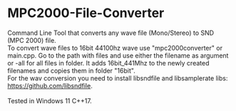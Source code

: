 # MPC2000-File-Converter

Command Line Tool that converts any wave file (Mono/Stereo) to SND (MPC 2000) file. <br/>
To convert wave files to 16bit 44100hz wave use "mpc2000converter" or main.cpp. Go to the path with files and use either the filename as argument or -all for all files in folder. It adds 16bit_441Mhz to the newly created filenames and copies them in folder "16bit". <br/> 
For the wav conversion you need to install libsndfile and libsamplerate libs: https://github.com/libsndfile. <br/>
<br/>
Tested in Windows 11 C++17.



